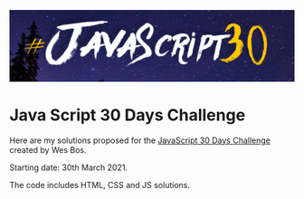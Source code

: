 ![JavaScript30](images/header.png)

# Java Script 30 Days Challenge

Here are my solutions proposed for the [JavaScript 30 Days Challenge](https://javascript30.com/) created by Wes Bos.

Starting date: 30th March 2021.

The code includes HTML, CSS and JS solutions.
